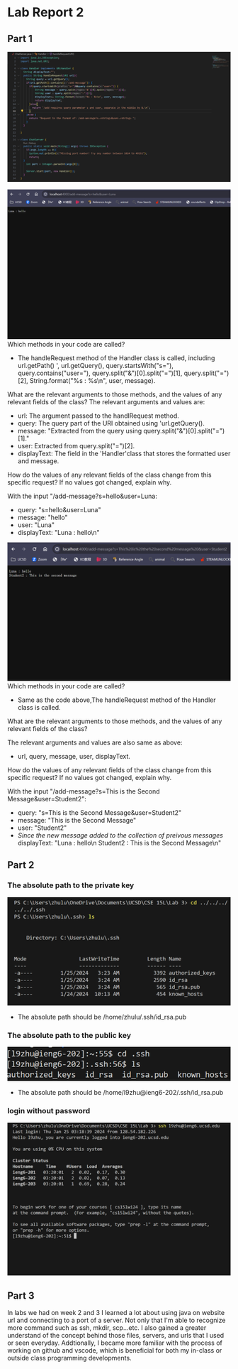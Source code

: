 # Lab Report 2
## Part 1
![Code](image-2.png)

![First /add-message](image.png)
Which methods in your code are called?

* The handleRequest method of the Handler class is called, including url.getPath() ', url.getQuery(), query.startsWith("s="), query.contains("user="), query.split("&")[0].split("=")[1], query.split("=")[2], String.format("%s : %s\n", user, message).

What are the relevant arguments to those methods, and the values of any relevant fields of the class?
The relevant arguments and values are: 
* url: The argument passed to the handlRequest method.
* query: The query part of the URI obtained using 'url.getQuery().
* message: "Extracted from the query using query.split("&")[0].split("=")[1]."
* user: Extracted from query.split("=")[2].
* displayText: The field in the 'Handler'class that stores the formatted user and message.

How do the values of any relevant fields of the class change from this specific request? If no values got changed, explain why.

With the input "/add-message?s=hello&user=Luna: 

* query: "s=hello&user=Luna"
* message: "hello"
* user: "Luna"
* displayText: "Luna : hello\n"

![Second /add-message](image-1.png)
Which methods in your code are called?

* Same as the code above,The handleRequest method of the Handler class is called.

What are the relevant arguments to those methods, and the values of any relevant fields of the class?

The relevant arguments and values are also same as above: 
* url, query, message, user, displayText.

How do the values of any relevant fields of the class change from this specific request? If no values got changed, explain why.

With the input "/add-message?s=This is the Second Message&user=Student2": 

* query: "s=This is the Second Message&user=Student2"
* message: "This is the Second Message"
* user: "Student2"
* _Since the new message added to the collection of preivous messages_ displayText: 
"Luna : hello\n
Student2 : This is the Second Message\n"

## Part 2
### The absolute path to the private key
![Private key](image-6.png)
* The absolute path should be /home/zhulu/.ssh/id_rsa.pub

### The absolute path to the public key
![Public Key](image-5.png)
* The absolute path should be /home/l9zhu@ieng6-202/.ssh/id_rsa.pub

### login without password
![Alt text](image-3.png)

## Part 3

In labs we had on week 2 and 3 I learned a lot about using java on website url and connecting to a port of a server. Not only that I'm able to recognize more command such as ssh, mkdir, scp...etc. I also gained a greater understand of the concept behind those files, servers, and urls that I used or seen everyday. Addtionally, I became more familiar with the process of working on github and vscode, which is beneficial for both my in-class or outside class programming developments.
